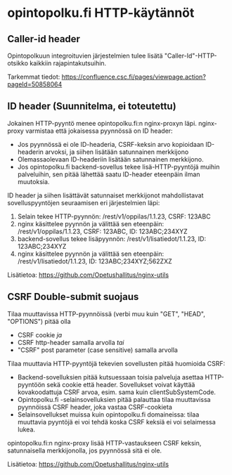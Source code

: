 # opintopolku.fi HTTP-käytännöt

## Caller-id header

Opintopolkuun integroituvien järjestelmien tulee lisätä "Caller-Id"-HTTP-otsikko kaikkiin rajapintakutsuihin.

Tarkemmat tiedot: https://confluence.csc.fi/pages/viewpage.action?pageId=50858064

## ID header (Suunnitelma, ei toteutettu)

Jokainen HTTP-pyyntö menee opintopolku.fi:n nginx-proxyn läpi. nginx-proxy varmistaa että jokaisessa pyynnössä on ID header:
* Jos pyynnössä ei ole ID-headeria, CSRF-keksin arvo kopioidaan ID-headerin arvoksi, ja siihen lisätään satunnainen merkkijono
* Olemassaolevaan ID-headeriin lisätään satunnainen merkkijono.
* Jos opintopolku.fi backend-sovellus tekee lisä-HTTP-pyyntöjä muihin palveluihin, sen pitää lähettää saatu ID-header eteenpäin ilman muutoksia.

ID header ja siihen lisättävät satunnaiset merkkijonot mahdollistavat sovelluspyyntöjen seuraamisen eri järjestelmien läpi:

1. Selain tekee HTTP-pyynnön: /rest/v1/oppilas/1.1.23, CSRF: 123ABC
2. nginx käsittelee pyynnön ja välittää sen eteenpäin: /rest/v1/oppilas/1.1.23, CSRF: 123ABC, ID: 123ABC;234XYZ
3. backend-sovellus tekee lisäpyynnön: /rest/v1/lisatiedot/1.1.23, ID: 123ABC;234XYZ
4. nginx käsittelee pyynnön ja välittää sen eteenpäin: /rest/v1/lisatiedot/1.1.23, ID: 123ABC;234XYZ;562ZXZ

Lisätietoa: https://github.com/Opetushallitus/nginx-utils

## CSRF Double-submit suojaus

Tilaa muuttavissa HTTP-pyynnöissä (verbi muu kuin "GET", "HEAD", "OPTIONS") pitää olla
* CSRF cookie *ja*
* CSRF http-header samalla arvolla *tai*
* "CSRF" post parameter (case sensitive) samalla arvolla

Tilaa muuttavia HTTP-pyyntöjä tekevien sovellusten pitää huomioida CSRF:
* Backend-sovelluksien pitää kutsuessaan toisia palveluja asettaa HTTP-pyyntöön sekä cookie että header. Sovellukset voivat käyttää kovakoodattuja CSRF arvoa, esim. sama kuin clientSubSystemCode.
* Opintopolku.fi -selainsovelluksien pitää palauttaa tilaa muuttavissa pyynnöissä CSRF header, joka vastaa CSRF-cookieta
* Selainsovellukset muissa kuin opintopolku.fi domaineissa: tilaa muuttavia pyyntöjä ei voi tehdä koska CSRF keksiä ei voi selaimessa lukea.

opintopolku.fi:n nginx-proxy lisää HTTP-vastaukseen CSRF keksin, satunnaisella merkkijonolla, jos pyynnössä sitä ei ole.

Lisätietoa: https://github.com/Opetushallitus/nginx-utils

